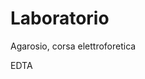 # Laboratorio

Agarosio, corsa elettroforetica


EDTA


<!--stackedit_data:
eyJoaXN0b3J5IjpbLTE4NTQ1Njg3ODQsLTc2OTM3NDI1Ml19
-->